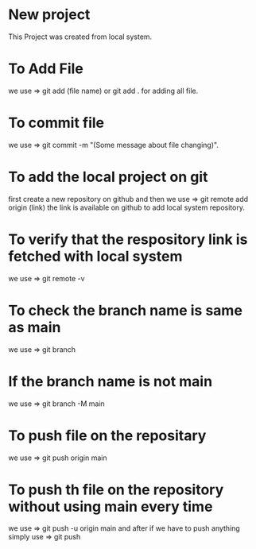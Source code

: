 # New project 

This Project was created from local system.

# To Add File
we use => git add (file name) or git add . for adding all file.

# To commit file
we use => git commit -m "(Some message about file changing)".

# To add the local project on git
first create a new repository on github and then we use => git remote add origin (link)
the link is available on github to add local system repository.

# To verify that the respository link is fetched with local system
we use => git remote -v

# To check the branch name is same as main
we use => git branch

# If the branch name is not main
we use => git branch -M main

# To push  file on the repositary
we use => git push origin main

# To push th file on the repository without using main every time
we use => git push -u origin main
and after if we have to push anything simply use => git push

